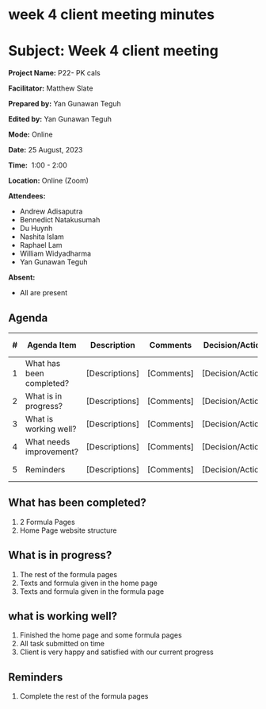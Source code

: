 # week 4 client meeting minutes

# **Subject: Week 4 client meeting**

**Project Name:** P22- PK cals

**Facilitator:** Matthew Slate

**Prepared by:** Yan Gunawan Teguh

**Edited by:** Yan Gunawan Teguh

**Mode:** Online

**Date:** 25 August, 2023

**Time:**  1:00 - 2:00

**Location:** Online (Zoom)

**Attendees:** 

- Andrew Adisaputra
- Bennedict Natakusumah
- Du Huynh
- Nashita Islam
- Raphael Lam
- William Widyadharma
- Yan Gunawan Teguh

**Absent:**

- All are present

## **Agenda**

| # | Agenda Item | Description | Comments | Decision/Action | Who? | Items for Escalation |
| --- | --- | --- | --- | --- | --- | --- |
| 1 | What has been completed? | [Descriptions] | [Comments] | [Decision/Action] | [Who?] | [Items for Escalation] |
| 2 | What is in progress? | [Descriptions] | [Comments] | [Decision/Action] | [Who?] | [Items for Escalation] |
| 3 | What is working well? | [Descriptions] | [Comments] | [Decision/Action] | [Who?] | [Items for Escalation] |
| 4 | What needs improvement? | [Descriptions] | [Comments] | [Decision/Action] | [Who?] | [Items for Escalation] |
| 5 | Reminders | [Descriptions] | [Comments] | [Decision/Action] | [Who?] | [Items for Escalation] |

## What has been completed?

1. 2 Formula Pages
2. Home Page website structure

## What is in progress?

1. The rest of the formula pages
2. Texts and formula given in the home page
3. Texts and formula given in the formula page

## what is working well?

1. Finished the home page and some formula pages
2. All task submitted on time
3. Client is very happy and satisfied with our current progress

## Reminders

1. Complete the rest of the formula pages